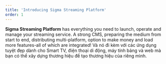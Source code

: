 ```yaml
---
title: 'Introducing Sigma Streaming Platform'
order: 1
---
```


**Sigma Streaming Platform** has everything you need to launch, operate and manage your streaming service. A strong CMS, preparing the medium from start to end, distributing multi-platform, option to make money and load more features-all of which are integrated! Và nó đi kèm với các ứng dụng tuyệt đẹp dành cho Smart TV, điện thoại di động, máy tính bảng và web mà bạn có thể xây dựng thương hiệu để tạo thương hiệu của riêng mình.